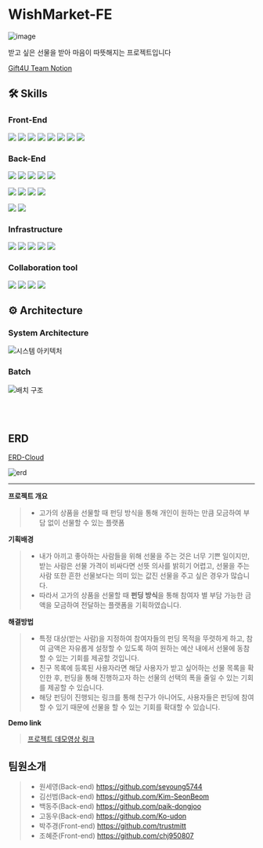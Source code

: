 # WishMarket-FE
![image](https://user-images.githubusercontent.com/113013495/224330528-670aded4-b5d6-4836-aa7d-9e053b43db52.png)


받고 싶은 선물을 받아 마음이 따뜻해지는 프로젝트입니다

[Gift4U Team Notion](https://www.notion.so/Gift4U-Gift-for-you-dc8c3ba1c8724c41b2a798699a92ac36)

## 🛠️ Skills
### Front-End
<img src="https://img.shields.io/badge/react-61DAFB?style=for-the-badge&logo=react&logoColor=white"> <img src="https://img.shields.io/badge/TypeScript-3178C6?style=for-the-badge&logo=TypeScript&logoColor=white"> 
<img src="https://img.shields.io/badge/Vite-646CFF?style=for-the-badge&logo=Vite&logoColor=white"> <img src="https://img.shields.io/badge/Recoil-0075EB?style=for-the-badge"> <img src="https://img.shields.io/badge/React Router-CA4245?style=for-the-badge&logo=sasReact Routers&logoColor=white"> <img src="https://img.shields.io/badge/Axios-5A29E4?style=for-the-badge&logo=Axios&logoColor=white"> <img src="https://img.shields.io/badge/Scss-cc6699?style=for-the-badge&logo=sass&logoColor=white"> 
<img src="https://img.shields.io/badge/CSS Modules-c4c4c4?style=for-the-badge&logo=CSS Modules&logoColor=000000"> 



### Back-End

<img src="https://img.shields.io/badge/java-%23ED8B00.svg?style=for-the-badge&logo=java&logoColor=white">  <img src="https://img.shields.io/badge/spring boot-6DB33F?style=for-the-badge&logo=springboot&logoColor=white"> <img src="https://img.shields.io/badge/spring batch-6DB33F?style=for-the-badge&logo=springboot&logoColor=white"> <img src="https://img.shields.io/badge/spring security-6DB33F?style=for-the-badge&logo=spring security&logoColor=white"> <img src="https://img.shields.io/badge/gradle-2D4999?style=for-the-badge&logo=gradle&logoColor=white">

<img src="https://img.shields.io/badge/JPA-6DB33F?style=for-the-badge"> <img src="https://img.shields.io/badge/QueryDql-7957D5?style=for-the-badge&logo=QueryDql&logoColor=white"> <img src="https://img.shields.io/badge/mariaDB-003545?style=for-the-badge&logo=mariaDB&logoColor=white"> <img src="https://img.shields.io/badge/redis-DC382D?style=for-the-badge&logo=redis&logoColor=white"> 

<img src="https://img.shields.io/badge/JWT-black?style=for-the-badge&logo=JSON%20web%20tokens"> <img src="https://img.shields.io/badge/Server Sent Event-B5314C?style=for-the-badge&logo=net%20web%20tokens">

### Infrastructure
<img src="https://img.shields.io/badge/Docker-2496ED?style=for-the-badge&logo=Docker&logoColor=white"> <img src="https://img.shields.io/badge/Amazon EC2-FF9900?style=for-the-badge&logo=Amazon EC2&logoColor=white"> <img src="https://img.shields.io/badge/Amazon RDS-527FFF?style=for-the-badge&logo=Amazon RDS&logoColor=white"> <img src="https://img.shields.io/badge/Amazon S3-569A31.svg?style=for-the-badge&logo=Amazon S3&logoColor=white"> <img src="https://img.shields.io/badge/Git Action-181717.svg?style=for-the-badge&logo=Git&logoColor=white">


### Collaboration tool
<img src="https://img.shields.io/badge/Git-F05032?style=for-the-badge&logo=Git&logoColor=white"> <img src="https://img.shields.io/badge/notion-000000?style=for-the-badge&logo=notion&logoColor=white"> <img src="https://img.shields.io/badge/slack-4A154B?style=for-the-badge&logo=slack&logoColor=white"> <img src="https://img.shields.io/badge/GitHub-4A154B?style=for-the-badge&logo=GitHub&logoColor=white">

## ⚙️ Architecture
### System Architecture
![시스템 아키텍처](https://user-images.githubusercontent.com/79897135/224329187-51fa48a5-2d51-44b7-9d0b-144f67ca6026.png)




### Batch
![배치 구조](https://user-images.githubusercontent.com/79897135/224329205-44fe09be-1f77-4807-b2c9-4d2be27f0e67.png)

<br><br>

## ERD
[ERD-Cloud](https://www.erdcloud.com/d/vLR6JdRk3a6ZdrRhL)

![erd](https://user-images.githubusercontent.com/79897135/224329255-8a880e52-f79c-459a-b033-a7da57703759.png)

<hr>

**프로젝트 개요** <br>
> - 고가의 상품을 선물할 때  펀딩 방식을 통해 개인이 원하는 만큼 모금하여 부담 없이 선물할 수 있는 플랫폼

**기획배경** <br>
  
> - 내가 아끼고 좋아하는 사람들을 위해 선물을 주는 것은 너무 기쁜 일이지만, 받는 사람은 선물 가격이 비싸다면 선뜻 의사를 밝히기 어렵고, 선물을 주는 사람 또한 흔한 선물보다는 의미 있는 값진 선물을 주고 싶은 경우가 많습니다.
> - 따라서 고가의 상품을 선물할 때 **펀딩 방식**을 통해 참여자 별 부담 가능한 금액을 모금하여 전달하는 플랫폼을 기획하였습니다.

**해결방법**
> - 특정 대상(받는 사람)을 지정하여 참여자들의 펀딩 목적을 뚜렷하게 하고, 참여 금액은 자유롭게 설정할 수 있도록 하여 원하는 예산 내에서 선물에 동참할 수 있는 기회를 제공할 것입니다.
> - 친구 목록에 등록된 사용자라면 해당 사용자가 받고 싶어하는 선물 목록을 확인한 후, 펀딩을 통해 진행하고자 하는 선물의 선택의 폭을 줄일 수 있는 기회를 제공할 수 있습니다.
> - 해당 펀딩이 진행되는 링크를 통해 친구가 아니어도, 사용자들은 펀딩에 참여할 수 있기 때문에 선물을 할 수 있는 기회를 확대할 수 있습니다.

**Demo link** <br>
> [프로젝트 데모영상 링크](https://youtu.be/IbfWnYwOlSs)

## 팀원소개
> - 원세영(Back-end) https://github.com/seyoung5744
> - 김선범(Back-end) https://github.com/Kim-SeonBeom
> - 백동주(Back-end) https://github.com/paik-dongjoo
> - 고동우(Back-end) https://github.com/Ko-udon
> - 박주경(Front-end) https://github.com/trustmitt
> - 조혜준(Front-end) https://github.com/chj950807
